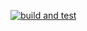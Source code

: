 [![build and test](https://github.com/stanischizh26/RPBDIS_Kurs/actions/workflows/dotnet-desktop.yml/badge.svg)](https://github.com/stanischizh26/RPBDIS_Kurs/actions/workflows/dotnet-desktop.yml)
